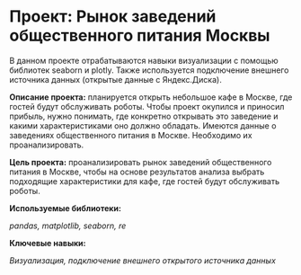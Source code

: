 # Проект: Рынок заведений общественного питания Москвы

В данном проекте отрабатываются навыки визуализации с помощью библиотек seaborn и plotly. 
Также используется подключение внешнего источника данных (открытые данные с Яндекс.Диска).

**Описание проекта:** планируется открыть небольшое кафе в Москве, где гостей будут 
обслуживать роботы. Чтобы проект окупился и приносил прибыль, нужно понимать, где конкретно 
открывать это заведение и какими характеристиками оно должно обладать. Имеются 
данные о заведениях общественного питания в Москве. Необходимо их проанализировать.

**Цель проекта:** проанализировать рынок заведений общественного питания в Москве, чтобы 
на основе результатов анализа выбрать подходящие характеристики для кафе, где гостей будут 
обслуживать роботы. 

**Используемые библиотеки:**

*pandas, matplotlib, seaborn, re*

**Ключевые навыки:**

*Визуализация, подключение внешнего открытого источника данных*